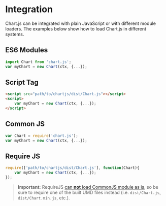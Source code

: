 # Integration

Chart.js can be integrated with plain JavaScript or with different module loaders. The examples below show how to load Chart.js in different systems.

## ES6 Modules

```javascript
import Chart from 'chart.js';
var myChart = new Chart(ctx, {...});
```

## Script Tag

```html
<script src="path/to/chartjs/dist/Chart.js"></script>
<script>
    var myChart = new Chart(ctx, {...});
</script>
```

## Common JS

```javascript
var Chart = require('chart.js');
var myChart = new Chart(ctx, {...});
```

## Require JS

```javascript
require(['path/to/chartjs/dist/Chart.js'], function(Chart){
    var myChart = new Chart(ctx, {...});
});
```

> **Important:** RequireJS [can **not** load CommonJS module as is](http://www.requirejs.org/docs/commonjs.php#intro), so be sure to require one of the built UMD files instead (i.e. `dist/Chart.js`, `dist/Chart.min.js`, etc.).
